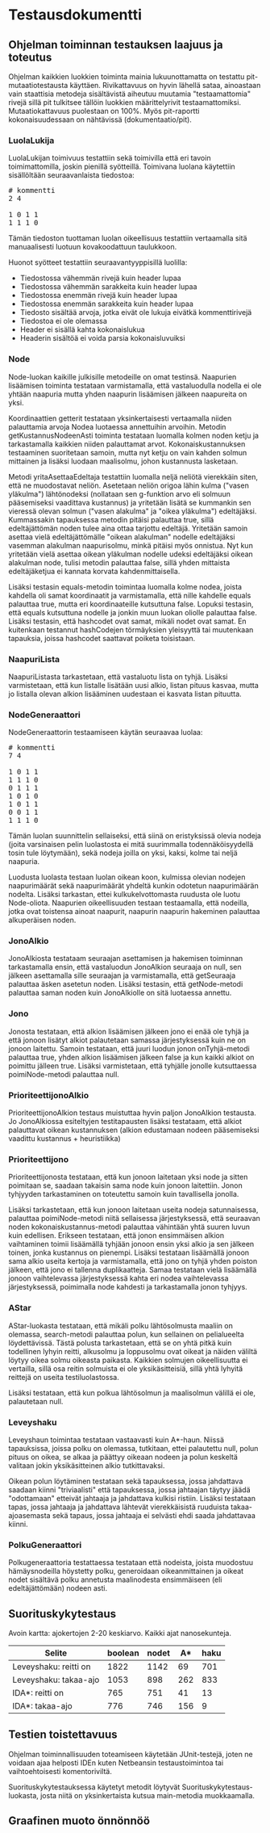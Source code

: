 # Testausdokumentti
## Ohjelman toiminnan testauksen laajuus ja toteutus
Ohjelman kaikkien luokkien toiminta mainia lukuunottamatta on testattu pit-mutaatiotestausta käyttäen. Rivikattavuus on hyvin lähellä sataa, ainoastaan vain staattisia metodeja sisältävistä aiheutuu muutamia "testaamattomia" rivejä sillä pit tulkitsee tällöin luokkien määrittelyrivit testaamattomiksi. Mutaatiokattavuus puolestaan on 100%. Myös pit-raportti kokonaisuudessaan on nähtävissä (dokumentaatio/pit).

### LuolaLukija
LuolaLukijan toimivuus testattiin sekä toimivilla että eri tavoin toimimattomilla, joskin pienillä syötteillä. Toimivana luolana käytettiin sisällöltään seuraavanlaista tiedostoa:
<pre>
# kommentti
2 4

1 0 1 1
1 1 1 0
</pre>
Tämän tiedoston tuottaman luolan oikeellisuus testattiin vertaamalla sitä manuaalisesti luotuun kovakoodattuun taulukkoon.

Huonot syötteet testattiin seuraavantyyppisillä luolilla:
* Tiedostossa vähemmän rivejä kuin header lupaa
* Tiedostossa vähemmän sarakkeita kuin header lupaa
* Tiedostossa enemmän rivejä kuin header lupaa
* Tiedostossa enemmän sarakkeita kuin header lupaa
* Tiedosto sisältää arvoja, jotka eivät ole lukuja eivätkä kommenttirivejä
* Tiedostoa ei ole olemassa
* Header ei sisällä kahta kokonaislukua
* Headerin sisältöä ei voida parsia kokonaisluvuiksi

### Node
Node-luokan kaikille julkisille metodeille on omat testinsä. Naapurien lisäämisen toiminta testataan varmistamalla, että vastaluodulla nodella ei ole yhtään naapuria mutta yhden naapurin lisäämisen jälkeen naapureita on yksi.

Koordinaattien getterit testataan yksinkertaisesti vertaamalla niiden palauttamia arvoja Nodea luotaessa annettuihin arvoihin. Metodin getKustannusNodeenAsti toiminta testataan luomalla kolmen noden ketju ja tarkastamalla kaikkien niiden palauttamat arvot. Kokonaiskustannuksen testaaminen suoritetaan samoin, mutta nyt ketju on vain kahden solmun mittainen ja lisäksi luodaan maalisolmu, johon kustannusta lasketaan.

Metodi yritaAsettaaEdeltaja testattiin luomalla neljä neliötä vierekkäin siten, että ne muodostavat neliön. Asetetaan neliön origoa lähin kulma ("vasen yläkulma") lähtönodeksi (nollataan sen g-funktion arvo eli solmuun pääsemiseksi vaadittava kustannus) ja yritetään lisätä se kummankin sen vieressä olevan solmun ("vasen alakulma" ja "oikea yläkulma") edeltäjäksi. Kummassakin tapauksessa metodin pitäisi palauttaa true, sillä edeltäjättömän noden tulee aina ottaa tarjottu edeltäjä. Yritetään samoin asettaa vielä edeltäjättömälle "oikean alakulman" nodelle edeltäjäksi vasemman alakulman naapurisolmu, minkä pitäisi myös onnistua. Nyt kun yritetään vielä asettaa oikean yläkulman nodelle udeksi edeltäjäksi oikean alakulman node, tulisi metodin palauttaa false, sillä yhden mittaista edeltäjäketjua ei kannata korvata kahdenmittaisella.

Lisäksi testasin equals-metodin toimintaa luomalla kolme nodea, joista kahdella oli samat koordinaatit ja varmistamalla, että nille kahdelle equals palauttaa true, mutta eri koordinaateille kutsuttuna false. Lopuksi testasin, että equals kutsuttuna nodelle ja jonkin muun luokan oliolle palauttaa false. Lisäksi testasin, että hashcodet ovat samat, mikäli nodet ovat samat. En kuitenkaan testannut hashCodejen törmäyksien yleisyyttä tai muutenkaan tapauksia, joissa hashcodet saattavat poiketa toisistaan.

### NaapuriLista

NaapuriListasta tarkastetaan, että vastaluotu lista on tyhjä. Lisäksi varmistetaan, että kun listalle lisätään uusi alkio, listan pituus kasvaa, mutta jo listalla olevan alkion lisääminen uudestaan ei kasvata listan pituutta.

### NodeGeneraattori
NodeGeneraattorin testaamiseen käytän seuraavaa luolaa:
<pre>
# kommentti
7 4

1 0 1 1
1 1 1 0
0 1 1 1
1 0 1 0
1 0 1 1
0 0 1 1
1 1 1 0
</pre>
Tämän luolan suunnittelin sellaiseksi, että siinä on eristyksissä olevia nodeja (joita varsinaisen pelin luolastosta ei mitä suurimmalla todennäköisyydellä tosin tule löytymään), sekä nodeja joilla on yksi, kaksi, kolme tai neljä naapuria. 

Luodusta luolasta testaan luolan oikean koon, kulmissa olevian nodejen naapurimäärät sekä naapurimäärät yhdeltä kunkin odotetun naapurimäärän nodelta. Lisäksi tarkastan, ettei kulkukelvottomasta ruudusta ole luotu Node-oliota. Naapurien oikeellisuuden testaan testaamalla, että nodeilla, jotka ovat toistensa ainoat naapurit, naapurin naapurin hakeminen palauttaa alkuperäisen noden.

### JonoAlkio
JonoAlkiosta testataam seuraajan asettamisen ja hakemisen toiminnan tarkastamalla ensin, että vastaluodun JonoAlkion seuraaja on null, sen jälkeen asettamalla sille seuraajan ja varmistamalla, että getSeuraaja palauttaa äsken asetetun noden. Lisäksi testasin, että getNode-metodi palauttaa saman noden kuin JonoAlkiolle on sitä luotaessa annettu.

### Jono
Jonosta testataan, että alkion lisäämisen jälkeen jono ei enää ole tyhjä ja että jonoon lisätyt alkiot palautetaan samassa järjestyksessä kuin ne on jonoon laitettu. Samoin testataan, että juuri luodun jonon onTyhjä-metodi palauttaa true, yhden alkion lisäämisen jälkeen false ja kun kaikki alkiot on poimittu jälleen true. Lisäksi varmistetaan, että tyhjälle jonolle kutsuttaessa poimiNode-metodi palauttaa null.

### PrioriteettijonoAlkio
PrioriteettijonoAlkion testaus muistuttaa hyvin paljon JonoAlkion testausta. Jo JonoAlkiossa esiteltyjen testitapausten lisäksi testataam, että alkiot palauttavat oikean kustannuksen (alkion edustamaan nodeen pääsemiseksi vaadittu kustannus + heuristiikka)

### Prioriteettijono
Prioriteettijonosta testataan, että kun jonoon laitetaan yksi node ja sitten poimitaan se, saadaan takaisin sama node kuin jonoon laitettiin. Jonon tyhjyyden tarkastaminen on toteutettu samoin kuin tavallisella jonolla.

Lisäksi tarkastetaan, että kun jonoon laitetaan useita nodeja satunnaisessa, palauttaa poimiNode-metodi niitä sellaisessa järjestyksessä, että seuraavan noden kokonaiskustannus-metodi palauttaa vähintään yhtä suuren luvun kuin edellisen. Erikseen testataan, että jonon ensimmäisen alkion vaihtaminen toimii lisäämällä tyhjään jonoon ensin yksi alkio ja sen jälkeen toinen, jonka kustannus on pienempi. Lisäksi testataan lisäämällä jonoon sama alkio useita kertoja ja varmistamalla, että jono on tyhjä yhden poiston jälkeen, että jono ei tallenna duplikaatteja. Samaa testataan vielä lisäämällä jonoon vaihtelevassa järjestyksessä kahta eri nodea vaihtelevassa järjestyksessä, poimimalla node kahdesti ja tarkastamalla jonon tyhjyys.

### AStar
AStar-luokasta testataan, että mikäli polku lähtösolmusta maaliin on olemassa, search-metodi palauttaa polun, kun sellainen on pelialueelta löydettävissä. Tästä polusta tarkastetaan, että se on yhtä pitkä kuin todellinen lyhyin reitti, alkusolmu ja loppusolmu ovat oikeat ja näiden väliltä löytyy oikea solmu oikeasta paikasta. Kaikkien solmujen oikeellisuutta ei vertailla, sillä osa reitin solmuista ei ole yksikäsitteisiä, sillä yhtä lyhyitä reittejä on useita testiluolastossa.

Lisäksi testataan, että kun polkua lähtösolmun ja maalisolmun välillä ei ole, palautetaan null.

### Leveyshaku
Leveyshaun toimintaa testataan vastaavasti kuin A*-haun. Niissä tapauksissa, joissa polku on olemassa, tutkitaan, ettei palautettu null, polun pituus on oikea, se alkaa ja päättyy oikeaan nodeen ja polun keskeltä valitaan jokin yksikäsitteinen alkio tutkittavaksi.

Oikean polun löytäminen testataan sekä tapauksessa, jossa jahdattava saadaan kiinni "triviaalisti" että tapauksessa, jossa jahtaajan täytyy jäädä "odottamaan" etteivät jahtaaja ja jahdattava kulkisi ristiin. Lisäksi testataan tapas, jossa jahtaaja ja jahdattava lähtevät vierekkäisistä ruuduista takaa-ajoasemasta sekä tapaus, jossa jahtaaja ei selvästi ehdi saada jahdattavaa kiinni.

### PolkuGeneraattori
Polkugeneraattoria testattaessa testataan että nodeista, joista muodostuu hämäysnodeilla höystetty polku, generoidaan oikeanmittainen ja oikeat nodet sisältävä polku annetusta maalinodesta ensimmäiseen (eli edeltäjättömään) nodeen asti.

## Suorituskykytestaus
Avoin kartta: ajokertojen 2-20 keskiarvo. Kaikki ajat nanosekunteja.

  Selite				| boolean	| nodet	| A*	| haku	
------------------------|-----------|-------|-------|-------
Leveyshaku: reitti on	| 1822		| 1142	| 69	| 701	
Leveyshaku: takaa-ajo	| 1053		| 898	| 262	| 833	
IDA*: reitti on			| 765		| 751	| 41	| 13	
IDA*: takaa-ajo			| 776		| 746	| 156	| 9		

## Testien toistettavuus
Ohjelman toiminnallisuuden toteamiseen käytetään JUnit-testejä, joten ne voidaan ajaa helposti IDEn kuten Netbeansin testaustoimintoa tai vaihtoehtoisesti komentoriviltä.

Suorituskykytestauksessa käytetyt metodit löytyvät Suorituskykytestaus-luokasta, josta niitä on yksinkertaista kutsua main-metodia muokkaamalla.

## Graafinen muoto önnönnöö
